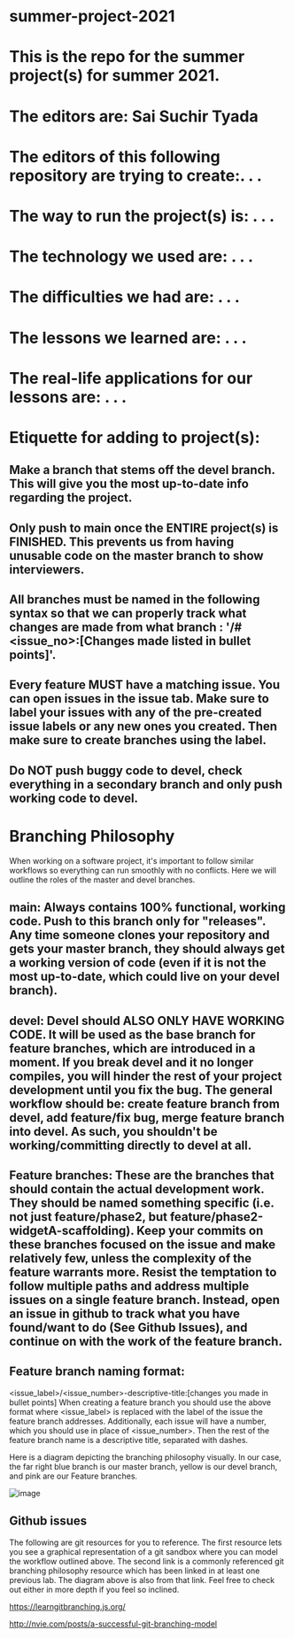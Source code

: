 # summer-project-2021

# This is the repo for the summer project(s) for summer 2021.

# The editors are: Sai Suchir Tyada

# The editors of this following repository are trying to create:. . .

# The way to run the project(s) is: . . .

# The technology we used are: . . . 

# The difficulties we had are: . . . 

# The lessons we learned are: . . .

# The real-life applications for our lessons are: . . .

# Etiquette for adding to project(s): 
## Make a branch that stems off the devel branch. This will give you the most up-to-date info regarding the project. 
## Only push to main once the ENTIRE project(s) is FINISHED. This prevents us from having unusable code on the master branch to show interviewers.
## All branches must be named in the following syntax so that we can properly track what changes are made from what branch : '<Issue-label>/#<issue_no>:[Changes made listed in bullet points]'.
## Every feature MUST have a matching issue. You can open issues in the issue tab. Make sure to label your issues with any of the pre-created issue labels or any new ones you created. Then make sure to create branches using the label.
## Do NOT push buggy code to devel, check everything in a secondary branch and only push working code to devel. 
                                     
 # Branching Philosophy
When working on a software project, it's important to follow similar workflows so everything can run smoothly with no conflicts. Here we will outline the roles of the master and devel branches.

## main: Always contains 100% functional, working code. Push to this branch only for "releases". Any time someone clones your repository and gets your master branch, they should always get a working version of code (even if it is not the most up-to-date, which could live on your devel branch). 

## devel: Devel should ALSO ONLY HAVE WORKING CODE. It will be used as the base branch for feature branches, which are introduced in a moment. If you break devel and it no longer compiles, you will hinder the rest of your project development until you fix the bug. The general workflow should be: create feature branch from devel, add feature/fix bug, merge feature branch into devel. As such, you shouldn't be working/committing directly to devel at all.

## Feature branches: These are the branches that should contain the actual development work. They should be named something specific (i.e. not just feature/phase2, but feature/phase2-widgetA-scaffolding). Keep your commits on these branches focused on the issue and make relatively few, unless the complexity of the feature warrants more. Resist the temptation to follow multiple paths and address multiple issues on a single feature branch. Instead, open an issue in github to track what you have found/want to do (See Github Issues), and continue on with the work of the feature branch.

## Feature branch naming format:
<issue_label>/<issue_number>-descriptive-title:[changes you made in bullet points]
When creating a feature branch you should use the above format where <issue_label> is replaced with the label of the issue the feature branch addresses. Additionally, each issue will have a number, which you should use in place of <issue_number>. Then the rest of the feature branch name is a descriptive title, separated with dashes.

Here is a diagram depicting the branching philosophy visually. In our case, the far right blue branch is our master branch, yellow is our devel branch, and pink are our Feature branches.

![image](https://user-images.githubusercontent.com/44474898/118415096-fa2ee580-b66d-11eb-8218-508154cef054.png)


## Github issues

The following are git resources for you to reference. The first resource lets you see a graphical representation of a git sandbox where you can model the workflow outlined above. The second link is a commonly referenced git branching philosophy resource which has been linked in at least one previous lab. The diagram above is also from that link. Feel free to check out either in more depth if you feel so inclined.

https://learngitbranching.js.org/

http://nvie.com/posts/a-successful-git-branching-model


